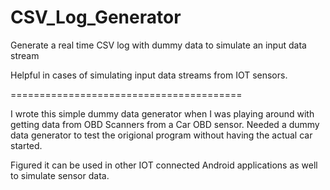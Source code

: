 # CSV_Log_Generator
Generate a real time CSV log with dummy data to simulate an input data stream

Helpful in cases of simulating input data streams from IOT sensors.



========================================

I wrote this simple dummy data generator when I was playing around with getting data from OBD Scanners from a Car OBD sensor. 
Needed a dummy data generator to test the origional program without having the actual car started.

Figured it can be used in other IOT connected Android applications as well to simulate sensor data.


